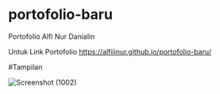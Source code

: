 # portofolio-baru
Portofolio Alfi Nur Danialin


Untuk Link Portofolio
https://alfiiinur.github.io/portofolio-baru/


#Tampilan

![Screenshot (1002)](https://user-images.githubusercontent.com/87593051/219960822-fd2f5f9a-9bdb-4b2f-9394-2b71b9a9b327.png)
